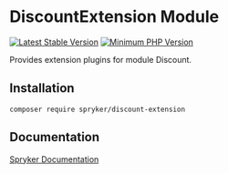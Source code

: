 # DiscountExtension Module
[![Latest Stable Version](https://poser.pugx.org/spryker/discount-extension/v/stable.svg)](https://packagist.org/packages/spryker/discount-extension)
[![Minimum PHP Version](https://img.shields.io/badge/php-%3E%3D%208.1-8892BF.svg)](https://php.net/)

Provides extension plugins for module Discount.

## Installation

```
composer require spryker/discount-extension
```

## Documentation

[Spryker Documentation](https://docs.spryker.com)

